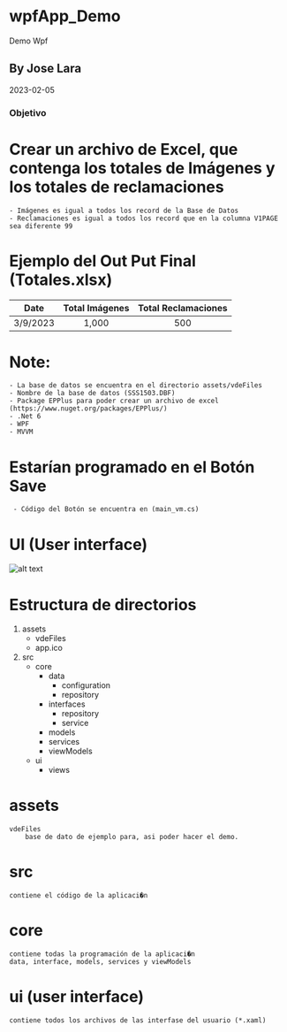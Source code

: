 # wpfApp_Demo
Demo Wpf

## By Jose Lara
2023-02-05

### Objetivo

# Crear un archivo de Excel, que contenga los totales de Imágenes  y los totales de reclamaciones
    - Imágenes es igual a todos los record de la Base de Datos 
    - Reclamaciones es igual a todos los record que en la columna V1PAGE sea diferente 99

# Ejemplo del Out Put Final (Totales.xlsx)

|  Date    | Total Imágenes | Total Reclamaciones |
|:--------:|:--------------:|:-------------------:|
| 3/9/2023 |1,000           |500                  |

# Note:
    - La base de datos se encuentra en el directorio assets/vdeFiles
    - Nombre de la base de datos (SSS1503.DBF)
    - Package EPPlus para poder crear un archivo de excel (https://www.nuget.org/packages/EPPlus/)
    - .Net 6
    - WPF
    - MVVM

  

# Estarían programado en el Botón Save
     - Código del Botón se encuentra en (main_vm.cs)
# UI (User interface)

![alt text](https://github.com/jlarapr/wpfApp_Demo/blob/dev/assets/main.png?raw=true)


# Estructura de directorios
1. assets
    - vdeFiles
    - app.ico
2. src
    - core
        - data
            - configuration
            - repository
        - interfaces
            - repository
            - service
        - models
        - services
        - viewModels
    - ui
        - views

# assets
    vdeFiles
        base de dato de ejemplo para, asi poder hacer el demo. 

# src
    contiene el código de la aplicaci�n 

# core
    contiene todas la programación de la aplicaci�n
    data, interface, models, services y viewModels

# ui (user interface)
    contiene todos los archivos de las interfase del usuario (*.xaml)   


